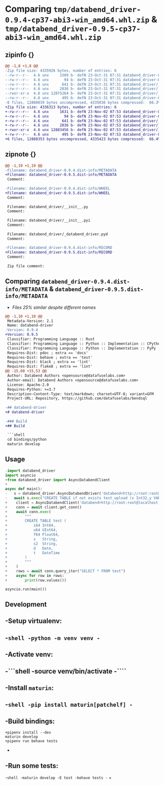 # Comparing `tmp/databend_driver-0.9.4-cp37-abi3-win_amd64.whl.zip` & `tmp/databend_driver-0.9.5-cp37-abi3-win_amd64.whl.zip`

## zipinfo {}

```diff
@@ -1,8 +1,8 @@
-Zip file size: 4335926 bytes, number of entries: 6
--rw-r--r--  4.6 unx     1509 b- defN 23-Oct-31 07:31 databend_driver-0.9.4.dist-info/METADATA
--rw-r--r--  4.6 unx       94 b- defN 23-Oct-31 07:31 databend_driver-0.9.4.dist-info/WHEEL
--rw-r--r--  4.6 unx      641 b- defN 23-Oct-31 07:31 databend_driver/__init__.py
--rw-r--r--  4.6 unx     2036 b- defN 23-Oct-31 07:31 databend_driver/__init__.pyi
--rwxr-xr-x  4.6 unx 12875264 b- defN 23-Oct-31 07:31 databend_driver/_databend_driver.pyd
--rw-r--r--  4.6 unx      495 b- defN 23-Oct-31 07:31 databend_driver-0.9.4.dist-info/RECORD
-6 files, 12880039 bytes uncompressed, 4335036 bytes compressed:  66.3%
+Zip file size: 4336313 bytes, number of entries: 6
+-rw-r--r--  4.6 unx     1631 b- defN 23-Nov-02 07:53 databend_driver-0.9.5.dist-info/METADATA
+-rw-r--r--  4.6 unx       94 b- defN 23-Nov-02 07:53 databend_driver-0.9.5.dist-info/WHEEL
+-rw-r--r--  4.6 unx      641 b- defN 23-Nov-02 07:53 databend_driver/__init__.py
+-rw-r--r--  4.6 unx     2036 b- defN 23-Nov-02 07:53 databend_driver/__init__.pyi
+-rwxr-xr-x  4.6 unx 12883456 b- defN 23-Nov-02 07:53 databend_driver/_databend_driver.pyd
+-rw-r--r--  4.6 unx      495 b- defN 23-Nov-02 07:53 databend_driver-0.9.5.dist-info/RECORD
+6 files, 12888353 bytes uncompressed, 4335423 bytes compressed:  66.4%
```

## zipnote {}

```diff
@@ -1,19 +1,19 @@
-Filename: databend_driver-0.9.4.dist-info/METADATA
+Filename: databend_driver-0.9.5.dist-info/METADATA
 Comment: 
 
-Filename: databend_driver-0.9.4.dist-info/WHEEL
+Filename: databend_driver-0.9.5.dist-info/WHEEL
 Comment: 
 
 Filename: databend_driver/__init__.py
 Comment: 
 
 Filename: databend_driver/__init__.pyi
 Comment: 
 
 Filename: databend_driver/_databend_driver.pyd
 Comment: 
 
-Filename: databend_driver-0.9.4.dist-info/RECORD
+Filename: databend_driver-0.9.5.dist-info/RECORD
 Comment: 
 
 Zip file comment:
```

## Comparing `databend_driver-0.9.4.dist-info/METADATA` & `databend_driver-0.9.5.dist-info/METADATA`

 * *Files 25% similar despite different names*

```diff
@@ -1,10 +1,10 @@
 Metadata-Version: 2.1
 Name: databend-driver
-Version: 0.9.4
+Version: 0.9.5
 Classifier: Programming Language :: Rust
 Classifier: Programming Language :: Python :: Implementation :: CPython
 Classifier: Programming Language :: Python :: Implementation :: PyPy
 Requires-Dist: pdoc ; extra == 'docs'
 Requires-Dist: behave ; extra == 'test'
 Requires-Dist: black ; extra == 'lint'
 Requires-Dist: flake8 ; extra == 'lint'
@@ -15,60 +15,53 @@
 Author: Databend Authors <opensource@datafuselabs.com>
 Author-email: Databend Authors <opensource@datafuselabs.com>
 License: Apache-2.0
 Requires-Python: >=3.7
 Description-Content-Type: text/markdown; charset=UTF-8; variant=GFM
 Project-URL: Repository, https://github.com/datafuselabs/bendsql
 
-## databend-driver
+# databend-driver
 
-### Build
+## Build
 
 ```shell
 cd bindings/python
 maturin develop
 ```
 
 ## Usage
 
 ```python
-import databend_driver
 import asyncio
+from databend_driver import AsyncDatabendClient
+
 async def main():
-	s = databend_driver.AsyncDatabendDriver('databend+http://root:root@localhost:8000/?sslmode=disable')
-	await s.exec("CREATE TABLE if not exists test_upload (x Int32,y VARCHAR)")
+    client = AsyncDatabendClient('databend+http://root:root@localhost:8000/?sslmode=disable')
+    conn = await client.get_conn()
+    await conn.exec(
+        """
+        CREATE TABLE test (
+            i64 Int64,
+            u64 UInt64,
+            f64 Float64,
+            s   String,
+            s2  String,
+            d   Date,
+            t   DateTime
+        )
+        """
+    )
+    rows = await conn.query_iter("SELECT * FROM test")
+    async for row in rows:
+        print(row.values())
 
 asyncio.run(main())
 ```
 
 ## Development
 
-Setup virtualenv:
-
-```shell
-python -m venv venv
-```
-
-Activate venv:
-
-```shell
-source venv/bin/activate
-````
-
-Install `maturin`:
-
-```shell
-pip install maturin[patchelf]
-```
-
-Build bindings:
-
 ```shell
+pipenv install --dev
 maturin develop
+pipenv run behave tests
 ```
-
-Run some tests:
-
-```shell
-maturin develop -E test
-behave tests
-```
+
```

